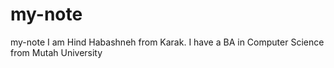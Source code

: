 # my-note
my-note
I am Hind Habashneh from Karak. I have a BA in Computer Science from Mutah University
